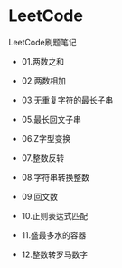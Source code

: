 # LeetCode
LeetCode刷题笔记
- 01.两数之和
- 02.两数相加
- 03.无重复字符的最长子串 

- 05.最长回文子串
- 06.Z字型变换
- 07.整数反转
- 08.字符串转换整数
- 09.回文数
- 10.正则表达式匹配
- 11.盛最多水的容器
- 12.整数转罗马数字